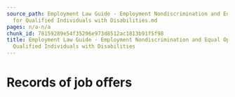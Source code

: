 ```yaml
---
source_path: Employment Law Guide - Employment Nondiscrimination and Equal Opportunity
  for Qualified Individuals with Disabilities.md
pages: n/a-n/a
chunk_id: 78159289e54f35296e973d8512ac1813b91f5f98
title: Employment Law Guide - Employment Nondiscrimination and Equal Opportunity for
  Qualified Individuals with Disabilities
---
```

# Records of job oﬀers
